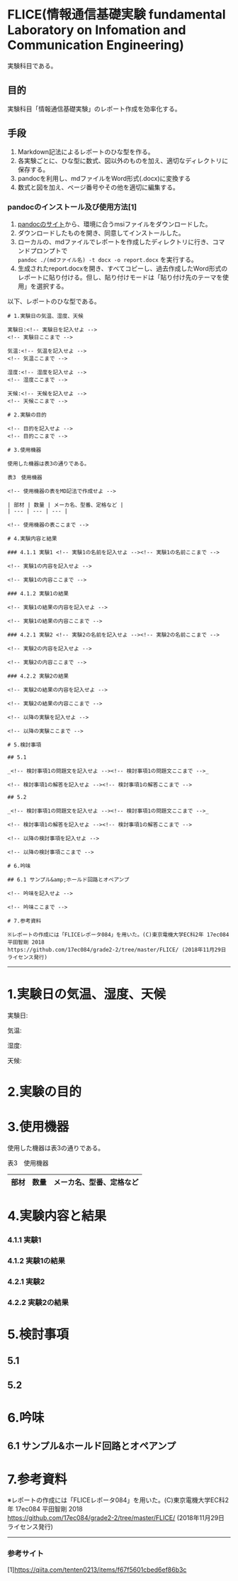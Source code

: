 ﻿# FLICE(情報通信基礎実験 fundamental Laboratory on Infomation and Communication Engineering)
実験科目である。

## 目的
実験科目「情報通信基礎実験」のレポート作成を効率化する。

## 手段
1. Markdown記法によるレポートのひな型を作る。  
2. 各実験ごとに、ひな型に数式、図以外のものを加え、適切なディレクトリに保存する。
2. pandocを利用し、mdファイルをWord形式(.docx)に変換する
3. 数式と図を加え、ページ番号やその他を適切に編集する。  

### pandocのインストール及び使用方法[1]
1. [pandocのサイト](https://github.com/jgm/pandoc/releases/tag/2.2.2.1)から、環境に合うmsiファイルをダウンロードした。  
2. ダウンロードしたものを開き、同意してインストールした。  
3. ローカルの、mdファイルでレポートを作成したディレクトリに行き、コマンドプロンプトで  
`pandoc ./(mdファイル名) -t docx -o report.docx` を実行する。  
4. 生成されたreport.docxを開き、すべてコピーし、過去作成したWord形式のレポートに貼り付ける。但し、貼り付けモードは「貼り付け先のテーマを使用」を選択する。  


以下、レポートのひな型である。

```
# 1.実験日の気温、湿度、天候

実験日:<!-- 実験日を記入せよ -->
<!-- 実験日ここまで -->
  
気温:<!-- 気温を記入せよ -->
<!-- 気温ここまで -->
  
湿度:<!-- 湿度を記入せよ -->
<!-- 湿度ここまで -->
  
天候:<!-- 天候を記入せよ -->
<!-- 天候ここまで -->
  
# 2.実験の目的

<!-- 目的を記入せよ -->
<!-- 目的ここまで -->

# 3.使用機器

使用した機器は表3の通りである。

表3　使用機器

<!-- 使用機器の表をMD記法で作成せよ -->

| 部材 | 数量 | メーカ名、型番、定格など |
| --- | --- | --- |

<!-- 使用機器の表ここまで -->

# 4.実験内容と結果

### 4.1.1 実験1 <!-- 実験1の名前を記入せよ --><!-- 実験1の名前ここまで -->

<!-- 実験1の内容を記入せよ -->

<!-- 実験1の内容ここまで -->

### 4.1.2 実験1の結果

<!-- 実験1の結果の内容を記入せよ -->

<!-- 実験1の結果の内容ここまで --> 

### 4.2.1 実験2 <!-- 実験2の名前を記入せよ --><!-- 実験2の名前ここまで -->

<!-- 実験2の内容を記入せよ -->

<!-- 実験2の内容ここまで -->

### 4.2.2 実験2の結果

<!-- 実験2の結果の内容を記入せよ -->

<!-- 実験2の結果の内容ここまで -->

<!-- 以降の実験を記入せよ -->

<!-- 以降の実験ここまで -->

# 5.検討事項

## 5.1

_<!-- 検討事項1の問題文を記入せよ --><!-- 検討事項1の問題文ここまで -->_

<!-- 検討事項1の解答を記入せよ --><!-- 検討事項1の解答ここまで -->

## 5.2

_<!-- 検討事項1の問題文を記入せよ --><!-- 検討事項1の問題文ここまで -->_

<!-- 検討事項1の解答を記入せよ --><!-- 検討事項1の解答ここまで -->

<!-- 以降の検討事項を記入せよ -->

<!-- 以降の検討事項ここまで -->

# 6.吟味

## 6.1 サンプル&amp;ホールド回路とオペアンプ

<!-- 吟味を記入せよ -->

<!-- 吟味ここまで -->

# 7.参考資料

※レポートの作成には「FLICEレポータ084」を用いた。(C)東京電機大学EC科2年 17ec084 平田智剛 2018  
https://github.com/17ec084/grade2-2/tree/master/FLICE/ (2018年11月29日 ライセンス発行)

```





____

# 1.実験日の気温、湿度、天候

実験日:<!-- 実験日を記入せよ -->
<!-- 実験日ここまで -->
  
気温:<!-- 気温を記入せよ -->
<!-- 気温ここまで -->
  
湿度:<!-- 湿度を記入せよ -->
<!-- 湿度ここまで -->
  
天候:<!-- 天候を記入せよ -->
<!-- 天候ここまで -->
  
# 2.実験の目的

<!-- 目的を記入せよ -->
<!-- 目的ここまで -->

# 3.使用機器

使用した機器は表3の通りである。

表3　使用機器

<!-- 使用機器の表をMD記法で作成せよ -->

| 部材 | 数量 | メーカ名、型番、定格など |
| --- | --- | --- |

<!-- 使用機器の表ここまで -->

# 4.実験内容と結果

### 4.1.1 実験1 <!-- 実験1の名前を記入せよ --><!-- 実験1の名前ここまで -->

<!-- 実験1の内容を記入せよ -->

<!-- 実験1の内容ここまで -->

### 4.1.2 実験1の結果

<!-- 実験1の結果の内容を記入せよ -->

<!-- 実験1の結果の内容ここまで --> 

### 4.2.1 実験2 <!-- 実験2の名前を記入せよ --><!-- 実験2の名前ここまで -->

<!-- 実験2の内容を記入せよ -->

<!-- 実験2の内容ここまで -->

### 4.2.2 実験2の結果

<!-- 実験2の結果の内容を記入せよ -->

<!-- 実験2の結果の内容ここまで -->

<!-- 以降の実験を記入せよ -->

<!-- 以降の実験ここまで -->

# 5.検討事項

## 5.1

_<!-- 検討事項1の問題文を記入せよ --><!-- 検討事項1の問題文ここまで -->_

<!-- 検討事項1の解答を記入せよ --><!-- 検討事項1の解答ここまで -->

## 5.2

_<!-- 検討事項1の問題文を記入せよ --><!-- 検討事項1の問題文ここまで -->_

<!-- 検討事項1の解答を記入せよ --><!-- 検討事項1の解答ここまで -->

<!-- 以降の検討事項を記入せよ -->

<!-- 以降の検討事項ここまで -->

# 6.吟味

## 6.1 サンプル&amp;ホールド回路とオペアンプ

<!-- 吟味を記入せよ -->

<!-- 吟味ここまで -->

# 7.参考資料

※レポートの作成には「FLICEレポータ084」を用いた。(C)東京電機大学EC科2年 17ec084 平田智剛 2018  
https://github.com/17ec084/grade2-2/tree/master/FLICE/ (2018年11月29日 ライセンス発行)

____

### 参考サイト
[1]https://qiita.com/tenten0213/items/f67f5601cbed6ef86b3c
